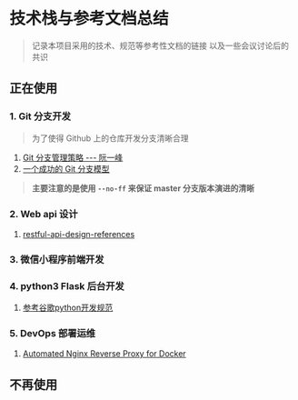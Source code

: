 # 技术栈与参考文档总结

> 记录本项目采用的技术、规范等参考性文档的链接
> 以及一些会议讨论后的共识

## 正在使用

### 1. Git 分支开发

> 为了使得 Github 上的仓库开发分支清晰合理

1. [Git 分支管理策略 --- 阮一峰](http://www.ruanyifeng.com/blog/2012/07/git.html)
2. [一个成功的 Git 分支模型](http://blog.jobbole.com/81196/)

> **主要注意的是使用 `--no-ff` 来保证 master 分支版本演进的清晰**

### 2. Web api 设计

1. [restful-api-design-references](https://github.com/aisuhua/restful-api-design-references)

### 3. 微信小程序前端开发


### 4. python3 Flask 后台开发

1. [参考谷歌python开发规范](http://zh-google-styleguide.readthedocs.io/en/latest/google-python-styleguide/contents/)

### 5. DevOps 部署运维

1. [Automated Nginx Reverse Proxy for Docker](http://jasonwilder.com/blog/2014/03/25/automated-nginx-reverse-proxy-for-docker/)


## 不再使用
